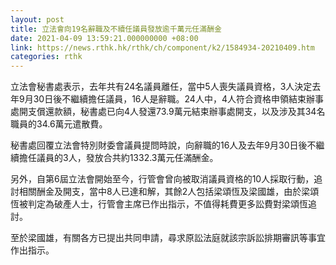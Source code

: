 ```yaml
---
layout: post
title: 立法會向19名辭職及不續任議員發放逾千萬元任滿酬金
date: 2021-04-09 13:59:21.000000000 +08:00
link: https://news.rthk.hk/rthk/ch/component/k2/1584934-20210409.htm
categories: rthk
---
```


立法會秘書處表示，去年共有24名議員離任，當中5人喪失議員資格，3人決定去年9月30日後不繼續擔任議員，16人是辭職。24人中，4人符合資格申領結束辦事處開支償還款額，秘書處已向4人發還73.9萬元結束辦事處開支，以及涉及其34名職員的34.6萬元遣散費。

秘書處回覆立法會特別財委會議員提問時說，向辭職的16人及去年9月30日後不繼續擔任議員的3人，發放合共約1332.3萬元任滿酬金。

另外，自第6屆立法會開始至今，行管會曾向被取消議員資格的10人採取行動，追討相關酬金及開支，當中8人已達和解，其餘2人包括梁頌恆及梁國雄，由於梁頌恆被判定為破產人士，行管會主席已作出指示，不值得耗費更多訟費對梁頌恆追討。

至於梁國雄，有關各方已提出共同申請，尋求原訟法庭就該宗訴訟排期審訊等事宜作出指示。
